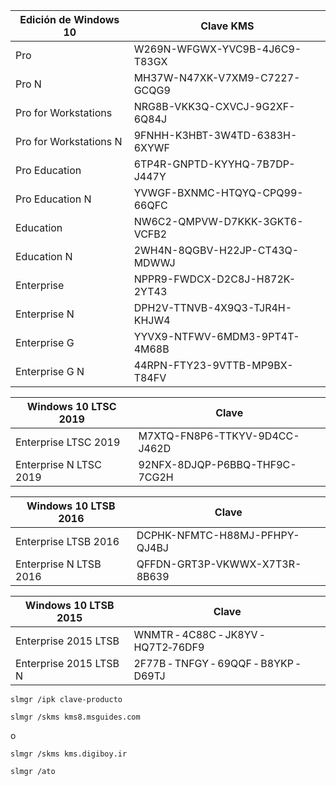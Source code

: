 | Edición de Windows 10  | Clave KMS                     |
| ---------------------- | ----------------------------- |
| Pro                    | W269N-WFGWX-YVC9B-4J6C9-T83GX |
| Pro N                  | MH37W-N47XK-V7XM9-C7227-GCQG9 |
| Pro for Workstations   | NRG8B-VKK3Q-CXVCJ-9G2XF-6Q84J |
| Pro for Workstations N | 9FNHH-K3HBT-3W4TD-6383H-6XYWF |
| Pro Education          | 6TP4R-GNPTD-KYYHQ-7B7DP-J447Y |
| Pro Education N        | YVWGF-BXNMC-HTQYQ-CPQ99-66QFC |
| Education              | NW6C2-QMPVW-D7KKK-3GKT6-VCFB2 |
| Education N            | 2WH4N-8QGBV-H22JP-CT43Q-MDWWJ |
| Enterprise             | NPPR9-FWDCX-D2C8J-H872K-2YT43 |
| Enterprise N           | DPH2V-TTNVB-4X9Q3-TJR4H-KHJW4 |
| Enterprise G           | YYVX9-NTFWV-6MDM3-9PT4T-4M68B |
| Enterprise G N         | 44RPN-FTY23-9VTTB-MP9BX-T84FV |

| Windows 10 LTSC 2019   | Clave                         |
| ---------------------- | ----------------------------- |
| Enterprise LTSC 2019   | M7XTQ-FN8P6-TTKYV-9D4CC-J462D |
| Enterprise N LTSC 2019 | 92NFX-8DJQP-P6BBQ-THF9C-7CG2H |

|Windows 10 LTSB 2016|Clave|
|---|---|
|Enterprise LTSB 2016|DCPHK-NFMTC-H88MJ-PFHPY-QJ4BJ|
|Enterprise N LTSB 2016|QFFDN-GRT3P-VKWWX-X7T3R-8B639|

|Windows 10 LTSB 2015|Clave|
|---|---|
|Enterprise 2015 LTSB|WNMTR ‑ 4C88C ‑ JK8YV ‑ HQ7T2‑76DF9|
|Enterprise 2015 LTSB N|2F77B ‑ TNFGY ‑ 69QQF ‑ B8YKP ‑ D69TJ|

```
slmgr /ipk clave-producto
```

```
slmgr /skms kms8.msguides.com
```
o
```
slmgr /skms kms.digiboy.ir
```

```
slmgr /ato
```
```
